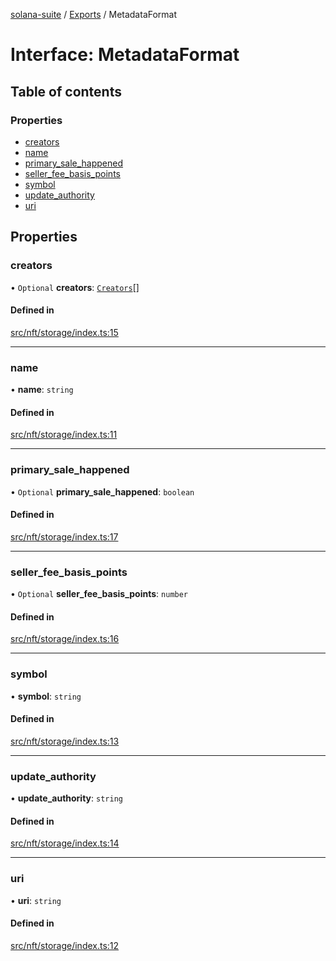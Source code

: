 [solana-suite](../README.md) / [Exports](../modules.md) / MetadataFormat

# Interface: MetadataFormat

## Table of contents

### Properties

- [creators](MetadataFormat.md#creators)
- [name](MetadataFormat.md#name)
- [primary\_sale\_happened](MetadataFormat.md#primary_sale_happened)
- [seller\_fee\_basis\_points](MetadataFormat.md#seller_fee_basis_points)
- [symbol](MetadataFormat.md#symbol)
- [update\_authority](MetadataFormat.md#update_authority)
- [uri](MetadataFormat.md#uri)

## Properties

### creators

• `Optional` **creators**: [`Creators`](Creators.md)[]

#### Defined in

[src/nft/storage/index.ts:15](https://github.com/fukaoi/solana-suite/blob/500107f/src/nft/storage/index.ts#L15)

___

### name

• **name**: `string`

#### Defined in

[src/nft/storage/index.ts:11](https://github.com/fukaoi/solana-suite/blob/500107f/src/nft/storage/index.ts#L11)

___

### primary\_sale\_happened

• `Optional` **primary\_sale\_happened**: `boolean`

#### Defined in

[src/nft/storage/index.ts:17](https://github.com/fukaoi/solana-suite/blob/500107f/src/nft/storage/index.ts#L17)

___

### seller\_fee\_basis\_points

• `Optional` **seller\_fee\_basis\_points**: `number`

#### Defined in

[src/nft/storage/index.ts:16](https://github.com/fukaoi/solana-suite/blob/500107f/src/nft/storage/index.ts#L16)

___

### symbol

• **symbol**: `string`

#### Defined in

[src/nft/storage/index.ts:13](https://github.com/fukaoi/solana-suite/blob/500107f/src/nft/storage/index.ts#L13)

___

### update\_authority

• **update\_authority**: `string`

#### Defined in

[src/nft/storage/index.ts:14](https://github.com/fukaoi/solana-suite/blob/500107f/src/nft/storage/index.ts#L14)

___

### uri

• **uri**: `string`

#### Defined in

[src/nft/storage/index.ts:12](https://github.com/fukaoi/solana-suite/blob/500107f/src/nft/storage/index.ts#L12)
